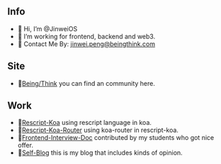 ## Info
- 👋 Hi, I’m @JinweiOS
- 👀 I’m working for frontend, backend and web3.
- 📧 Contact Me By: jinwei.peng@beingthink.com
## Site
- 🎐[Being/Think](https://www.beingthink.com) you can find an community here.
## Work
- 📍[Rescript-Koa](https://github.com/FutureRuntime/rescript-koa) using rescript language in koa.
- 📍[Rescript-Koa-Router](https://github.com/FutureRuntime/rescript-koa-router) using koa-router in rescript-koa.
- 📖[Frontend-Interview-Doc](https://beingthink.feishu.cn/wiki/space/7225911283516997636?ccm_open_type=lark_wiki_spaceLink) contributed by my students who got nice offer.
- 📖[Self-Blog](https://beingthink.feishu.cn/wiki/space/7226555109595938817?ccm_open_type=lark_wiki_spaceLink) this is my blog that includes kinds of opinion.
